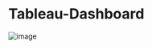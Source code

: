 # Tableau-Dashboard
![image](https://github.com/Urvi2808/Tableau-Dashboard/assets/68182229/9a01109b-5d1c-4643-8c28-54414242a7ad)
